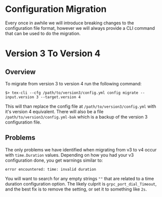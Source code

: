 # Configuration Migration

Every once in awhile we will introduce breaking changes to the configuration file format, however we will always provide a CLI command that can be used to do the migration.

# Version 3 To Version 4

## Overview

To migrate from version 3 to version 4 run the following command:

```shell
$> tex-cli --cfg /path/to/version3/config.yml config migrate --input.version 3 --target.version 4
```

This will than replace the config file at `/path/to/version3/config.yml` with it's version 4 equivalent. There will also be a file `/path/to/version3/config.yml-bak` which is a backup of the version 3 configuration file.


## Problems

The only problems we have identified when migrating from v3 to v4 occur with `time.Duration` values. Depending on how you had your v3 configuration done, you get warnings similar to:

```
error encountered: time: invalid duration
```

You will want to search for any empty strings `""` that are related to a time duration configuration option. The likely culprit is `grpc_port_dial_Timeout`, and the best fix is to remove the setting, or set it to something like `2s`.